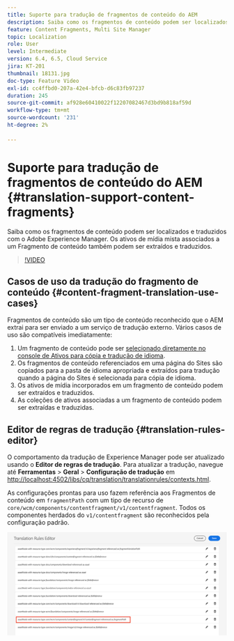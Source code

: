 ```yaml
---
title: Suporte para tradução de fragmentos de conteúdo do AEM
description: Saiba como os fragmentos de conteúdo podem ser localizados e traduzidos com o Adobe Experience Manager. Os ativos de mídia mista associados a um Fragmento de conteúdo também podem ser extraídos e traduzidos.
feature: Content Fragments, Multi Site Manager
topic: Localization
role: User
level: Intermediate
version: 6.4, 6.5, Cloud Service
jira: KT-201
thumbnail: 18131.jpg
doc-type: Feature Video
exl-id: cc4ffbd0-207a-42e4-bfcb-d6c83fb97237
duration: 245
source-git-commit: af928e60410022f12207082467d3bd9b818af59d
workflow-type: tm+mt
source-wordcount: '231'
ht-degree: 2%

---
```


# Suporte para tradução de fragmentos de conteúdo do AEM {#translation-support-content-fragments}

Saiba como os fragmentos de conteúdo podem ser localizados e traduzidos com o Adobe Experience Manager. Os ativos de mídia mista associados a um Fragmento de conteúdo também podem ser extraídos e traduzidos.

>[!VIDEO](https://video.tv.adobe.com/v/18131?quality=12&learn=on)

## Casos de uso da tradução do fragmento de conteúdo {#content-fragment-translation-use-cases}

Fragmentos de conteúdo são um tipo de conteúdo reconhecido que o AEM extrai para ser enviado a um serviço de tradução externo. Vários casos de uso são compatíveis imediatamente:

1. Um fragmento de conteúdo pode ser [selecionado diretamente no console de Ativos para cópia e tradução de idioma](https://experienceleague.adobe.com/docs/experience-manager-cloud-service/content/assets/admin/translate-assets.html).
2. Os fragmentos de conteúdo referenciados em uma página do Sites são copiados para a pasta de idioma apropriada e extraídos para tradução quando a página do Sites é selecionada para cópia de idioma.
3. Os ativos de mídia incorporados em um fragmento de conteúdo podem ser extraídos e traduzidos.
4. As coleções de ativos associadas a um fragmento de conteúdo podem ser extraídas e traduzidas.

## Editor de regras de tradução {#translation-rules-editor}

O comportamento da tradução de Experience Manager pode ser atualizado usando o **Editor de regras de tradução**. Para atualizar a tradução, navegue até **Ferramentas** > **Geral** > **Configuração de tradução** em [http://localhost:4502/libs/cq/translation/translationrules/contexts.html](http://localhost:4502/libs/cq/translation/translationrules/contexts.html).

As configurações prontas para uso fazem referência aos Fragmentos de conteúdo em `fragmentPath` com um tipo de recurso de `core/wcm/components/contentfragment/v1/contentfragment`. Todos os componentes herdados do `v1/contentfragment` são reconhecidos pela configuração padrão.

![Editor de regras de tradução](assets/translation-configuration.png)
